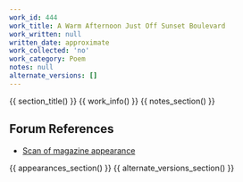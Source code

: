 ```yaml
---
work_id: 444
work_title: A Warm Afternoon Just Off Sunset Boulevard
work_written: null
written_date: approximate
work_collected: 'no'
work_category: Poem
notes: null
alternate_versions: []
---
```


{{ section_title() }}
{{ work_info() }}
{{ notes_section() }}
## Forum References
- [Scan of magazine appearance](https://bukowskiforum.com/threads/a-warm-afternoon-just-off-sunset-boulevard-boil-near-left-elbow-yes-wormwood-review-no-39-1970.12746/)

{{ appearances_section() }}
{{ alternate_versions_section() }}